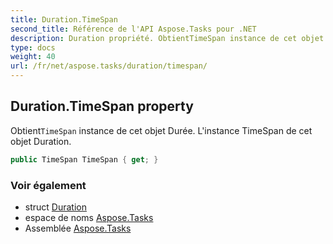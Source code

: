 ```yaml
---
title: Duration.TimeSpan
second_title: Référence de l'API Aspose.Tasks pour .NET
description: Duration propriété. ObtientTimeSpan instance de cet objet Durée. Linstance TimeSpan de cet objet Duration.
type: docs
weight: 40
url: /fr/net/aspose.tasks/duration/timespan/
---
```

## Duration.TimeSpan property

Obtient`TimeSpan` instance de cet objet Durée. L'instance TimeSpan de cet objet Duration.

```csharp
public TimeSpan TimeSpan { get; }
```

### Voir également

* struct [Duration](../)
* espace de noms [Aspose.Tasks](../../duration/)
* Assemblée [Aspose.Tasks](../../../)


